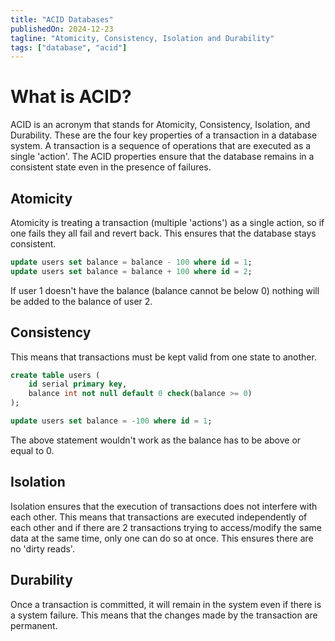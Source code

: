 ```yaml
---
title: "ACID Databases"
publishedOn: 2024-12-23
tagline: "Atomicity, Consistency, Isolation and Durability"
tags: ["database", "acid"]
---
```


# What is ACID?

ACID is an acronym that stands for Atomicity, Consistency, Isolation, and
Durability. These are the four key properties of a transaction in a database
system. A transaction is a sequence of operations that are executed as a single
'action'. The ACID properties ensure that the database remains in a consistent
state even in the presence of failures.

## Atomicity

Atomicity is treating a transaction (multiple 'actions') as a single action, so
if one fails they all fail and revert back. This ensures that the database stays
consistent.

```sql
update users set balance = balance - 100 where id = 1;
update users set balance = balance + 100 where id = 2;
```

If user 1 doesn't have the balance (balance cannot be below 0) nothing will be
added to the balance of user 2.

## Consistency

This means that transactions must be kept valid from one state to another.

```sql
create table users (
    id serial primary key,
    balance int not null default 0 check(balance >= 0)
);

update users set balance = -100 where id = 1;
```

The above statement wouldn't work as the balance has to be above or equal to 0.

## Isolation

Isolation ensures that the execution of transactions does not interfere with
each other. This means that transactions are executed independently of each
other and if there are 2 transactions trying to access/modify the same data
at the same time, only one can do so at once. This ensures there are no
'dirty reads'.

## Durability

Once a transaction is committed, it will remain in the system even if there is a
system failure. This means that the changes made by the transaction are
permanent.
